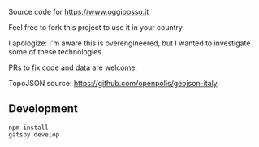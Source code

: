 Source code for https://www.oggiposso.it

Feel free to fork this project to use it in your country.

I apologize: I'm aware this is overengineered, but I wanted to investigate some of these technologies.

PRs to fix code and data are welcome.

TopoJSON source: https://github.com/openpolis/geojson-italy

## Development

```
npm install
gatsby develop
```
